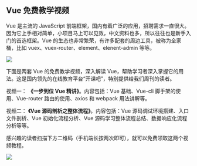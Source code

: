 ## Vue 免费教学视频

Vue 是主流的 JavaScript 前端框架，国内有着广泛的应用，招聘需求一直很大。因为它上手相对简单，小项目马上可以见效，中文资料也多，所以往往也是新手入门的首选框架。Vue 的生态也非常繁荣，有许多配套的周边工具，被称为全家桶，比如 vuex、vuex-router、element、elenent-admin 等等。

![](https://cdn.beekka.com/blogimg/asset/201912/bg2019120504.jpg)

下面是两套 Vue 的免费教学视频，深入解读 Vue，帮助学习者深入掌握它的用法。这是国内领先的在线教育平台“开课吧”，特别提供给我们周刊的读者。
 
视频一： **《一步到位 Vue 精讲》**。内容包括：Vue 基础、Vue-cli 脚手架的使用、Vue-router 路由的使用、axios 和 webpack 用法讲解等。

视频二： **《Vue 源码剖析之整体流程》**。内容包括：Vue 源码调试环境搭建、入口文件剖析、Vue 初始化流程分析、Vue 源码学习整体流程总结、数据响应化流程分析等等。
  
感兴趣的读者扫描下方二维码（手机端长按两次即可），就可以免费领取这两个视频教程。

![](https://cdn.beekka.com/blogimg/asset/201912/bg2019120503.jpg)
